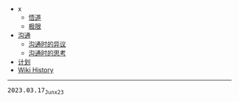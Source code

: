 - x
  - [悟道](/0004_x_悟道)
  - [极限](/0003_x_极限)
- [沟通](/0005_沟通)
  - [沟通时的异议](/0006_沟通_异议)
  - [沟通时的思考](/0007_沟通_思考)
- [计划](/0008_计划)
- [Wiki History](/hist)

---
<kbd>2023.03.17<sub>Junx23</sub></kbd>
